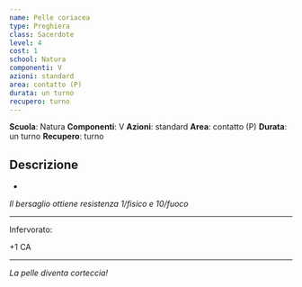 ```yaml
---
name: Pelle coriacea
type: Preghiera
class: Sacerdote
level: 4
cost: 1
school: Natura
componenti: V
azioni: standard
area: contatto (P)
durata: un turno
recupero: turno
---
```

**Scuola**: Natura
**Componenti**: V
**Azioni**: standard
**Area**: contatto (P)
**Durata**: un turno
**Recupero**: turno

**Descrizione**
-

-

*Il bersaglio ottiene resistenza 1/fisico e 10/fuoco*

---

Infervorato:

+1 CA

---

*La pelle diventa corteccia!*